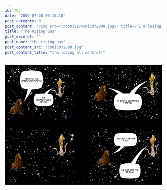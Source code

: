 ```yaml
---
ID: 705
date: "2009-07-28 06:15:10"
post_category: 0
post_content: "<img src=\"/comics/comic072809.jpg\" title=\"I'm losing all control!\" />"
title: "The Rising Bus"
post_excerpt: ""
post_name: "the-rising-bus"
post_content_src: "comic072809.jpg"
post_content_title: "I'm losing all control!"
---
```



[![I'm losing all control!](/comics-hi-res/comic072809.jpg)](/comics-hi-res/comic072809.jpg)
